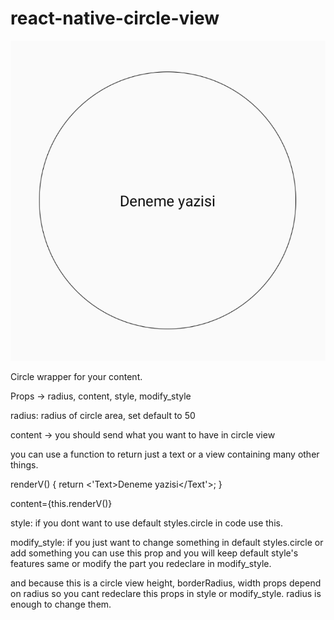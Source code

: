 # react-native-circle-view

![](images/Screenshot_2.png)

Circle wrapper for your content.

Props -> radius, content, style, modify_style

radius: 
radius of circle area, set default to 50

content -> you should send what you want to have in circle view

you can use a function to return just a text or a view containing many other things.

renderV() {
    return <'Text>Deneme yazisi</Text'>;
  }

content={this.renderV()}

style:
if you dont want to use default styles.circle in code use this.

modify_style:
if you just want to change something in default styles.circle or add something you can use this prop and you will keep default style's features same or modify the part you redeclare in modify_style.

and because this is a circle view height, borderRadius, width props depend on radius so you cant redeclare this props in style or modify_style. radius is enough to change them.
